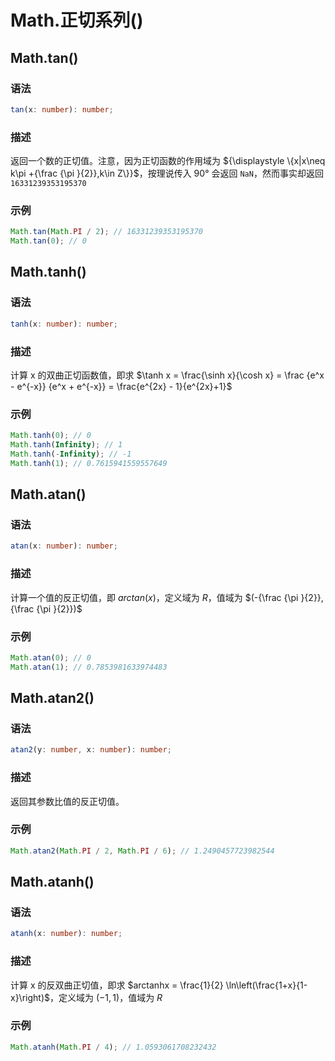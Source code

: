# Math.正切系列()

## Math.tan()

### 语法

```ts
tan(x: number): number;
```

### 描述

返回一个数的正切值。注意，因为正切函数的作用域为 ${\displaystyle \{x|x\neq k\pi +{\frac {\pi }{2}},k\in Z\}}$，按理说传入 90° 会返回 `NaN`，然而事实却返回 `16331239353195370`

### 示例

```js
Math.tan(Math.PI / 2); // 16331239353195370
Math.tan(0); // 0
```

## Math.tanh() <Badge text="ES6"/>

### 语法

```ts
tanh(x: number): number;
```

### 描述

计算 x 的双曲正切函数值，即求 $\tanh x = \frac{\sinh x}{\cosh x} = \frac {e^x - e^{-x}} {e^x + e^{-x}} = \frac{e^{2x} - 1}{e^{2x}+1}$

### 示例

```js
Math.tanh(0); // 0
Math.tanh(Infinity); // 1
Math.tanh(-Infinity); // -1
Math.tanh(1); // 0.7615941559557649
```

## Math.atan()

### 语法

```ts
atan(x: number): number;
```

### 描述

计算一个值的反正切值，即 $arctan(x)$，定义域为 $R$，值域为 $(-{\frac  {\pi }{2}},{\frac  {\pi }{2}})$

### 示例

```js
Math.atan(0); // 0
Math.atan(1); // 0.7853981633974483
```

## Math.atan2()

### 语法

```ts
atan2(y: number, x: number): number;
```

### 描述

返回其参数比值的反正切值。

### 示例

```js
Math.atan2(Math.PI / 2, Math.PI / 6); // 1.2490457723982544
```

## Math.atanh() <Badge text="ES6"/>

### 语法

```ts
atanh(x: number): number;
```

### 描述

计算 x 的反双曲正切值，即求 $arctanhx = \frac{1}{2} \ln\left(\frac{1+x}{1-x}\right)$，定义域为 $(-1,1)$，值域为 $R$

### 示例

```js
Math.atanh(Math.PI / 4); // 1.0593061708232432
```
